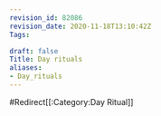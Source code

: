 ```yaml
---
revision_id: 82086
revision_date: 2020-11-18T13:10:42Z
Tags:

draft: false
Title: Day rituals
aliases:
- Day_rituals
---
```

#Redirect[[:Category:Day Ritual]]